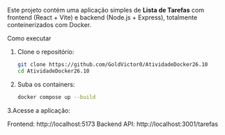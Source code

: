 Este projeto contém uma aplicação simples de **Lista de Tarefas** com frontend (React + Vite) e backend (Node.js + Express), totalmente conteinerizados com Docker.

Como executar

1. Clone o repositório:
   ```bash
   git clone https://github.com/GoldVictor0/AtividadeDocker26.10
   cd AtividadeDocker26.10
   
2. Suba os containers:
   ```bash
   docker compose up --build

3.Acesse a aplicação:

Frontend: http://localhost:5173
Backend API: http://localhost:3001/tarefas
